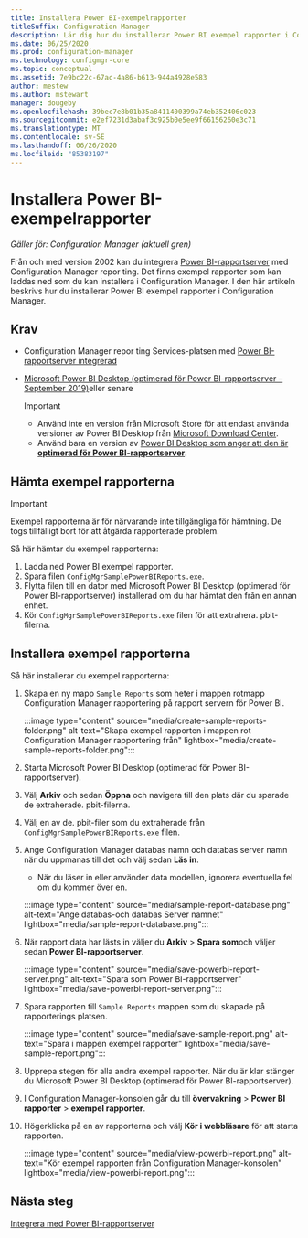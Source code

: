 ```yaml
---
title: Installera Power BI-exempelrapporter
titleSuffix: Configuration Manager
description: Lär dig hur du installerar Power BI exempel rapporter i Configuration Manager
ms.date: 06/25/2020
ms.prod: configuration-manager
ms.technology: configmgr-core
ms.topic: conceptual
ms.assetid: 7e9bc22c-67ac-4a86-b613-944a4928e583
author: mestew
ms.author: mstewart
manager: dougeby
ms.openlocfilehash: 39bec7e8b01b35a8411400399a74eb352406c023
ms.sourcegitcommit: e2ef7231d3abaf3c925b0e5ee9f66156260e3c71
ms.translationtype: MT
ms.contentlocale: sv-SE
ms.lasthandoff: 06/26/2020
ms.locfileid: "85383197"
---
```

# <a name="install-power-bi-sample-reports"></a>Installera Power BI-exempelrapporter
<!--5679791-->
*Gäller för: Configuration Manager (aktuell gren)*

Från och med version 2002 kan du integrera [Power BI-rapportserver](https://docs.microsoft.com/power-bi/report-server/get-started) med Configuration Manager repor ting. Det finns exempel rapporter som kan laddas ned som du kan installera i Configuration Manager. I den här artikeln beskrivs hur du installerar Power BI exempel rapporter i Configuration Manager.

## <a name="prerequisites"></a>Krav

- Configuration Manager repor ting Services-platsen med [Power BI-rapportserver integrerad](powerbi-report-server.md)
- [Microsoft Power BI Desktop (optimerad för Power BI-rapportserver – September 2019)](https://www.microsoft.com/download/details.aspx?id=57271)eller senare

    > [!IMPORTANT]
    > - Använd inte en version från Microsoft Store för att endast använda versioner av Power BI Desktop från [Microsoft Download Center](https://www.microsoft.com/download/).
    > - Använd bara en version av [Power BI Desktop som anger att den är **optimerad för Power BI-rapportserver**](https://docs.microsoft.com/power-bi/report-server/install-powerbi-desktop).

## <a name="download-the-sample-reports"></a>Hämta exempel rapporterna

> [!IMPORTANT]
> Exempel rapporterna är för närvarande inte tillgängliga för hämtning. De togs tillfälligt bort för att åtgärda rapporterade problem.

Så här hämtar du exempel rapporterna:

1. Ladda ned Power BI exempel rapporter<!-- from the [Microsoft Download Center](https://www.microsoft.com/download/details.aspx?id=101452)-->.
1. Spara filen `ConfigMgrSamplePowerBIReports.exe`. 
1. Flytta filen till en dator med Microsoft Power BI Desktop (optimerad för Power BI-rapportserver) installerad om du har hämtat den från en annan enhet.
1. Kör `ConfigMgrSamplePowerBIReports.exe` filen för att extrahera. pbit-filerna.

## <a name="install-the-sample-reports"></a>Installera exempel rapporterna

Så här installerar du exempel rapporterna:

1. Skapa en ny mapp `Sample Reports` som heter i mappen rotmapp Configuration Manager rapportering på rapport servern för Power BI.
   
   :::image type="content" source="media/create-sample-reports-folder.png" alt-text="Skapa exempel rapporten i mappen rot Configuration Manager rapportering från" lightbox="media/create-sample-reports-folder.png":::


1. Starta Microsoft Power BI Desktop (optimerad för Power BI-rapportserver).
1. Välj **Arkiv** och sedan **Öppna** och navigera till den plats där du sparade de extraherade. pbit-filerna.
1. Välj en av de. pbit-filer som du extraherade från `ConfigMgrSamplePowerBIReports.exe` filen.
1. Ange Configuration Manager databas namn och databas server namn när du uppmanas till det och välj sedan **Läs in**.
   - När du läser in eller använder data modellen, ignorera eventuella fel om du kommer över en.
   
    :::image type="content" source="media/sample-report-database.png" alt-text="Ange databas-och databas Server namnet" lightbox="media/sample-report-database.png":::

1. När rapport data har lästs in väljer du **Arkiv**  >  **Spara som**och väljer sedan **Power BI-rapportserver**.
   
   :::image type="content" source="media/save-powerbi-report-server.png" alt-text="Spara som Power BI-rapportserver" lightbox="media/save-powerbi-report-server.png":::

1. Spara rapporten till `Sample Reports` mappen som du skapade på rapporterings platsen.
     
   :::image type="content" source="media/save-sample-report.png" alt-text="Spara i mappen exempel rapporter" lightbox="media/save-sample-report.png":::

1. Upprepa stegen för alla andra exempel rapporter. När du är klar stänger du Microsoft Power BI Desktop (optimerad för Power BI-rapportserver).
1. I Configuration Manager-konsolen går du till **övervakning**  >  **Power BI rapporter**  >  **exempel rapporter**.
1. Högerklicka på en av rapporterna och välj **Kör i webbläsare** för att starta rapporten.

   :::image type="content" source="media/view-powerbi-report.png" alt-text="Kör exempel rapporten från Configuration Manager-konsolen" lightbox="media/view-powerbi-report.png":::

## <a name="next-steps"></a>Nästa steg

[Integrera med Power BI-rapportserver](powerbi-report-server.md)
